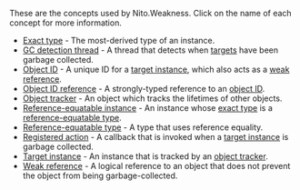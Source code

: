 These are the concepts used by Nito.Weakness. Click on the name of each concept for more information.

* [Exact type](Exact-type) - The most-derived type of an instance.
* [GC detection thread](GC-detection-thread) - A thread that detects when [targets](Target-instance) have been garbage collected.
* [Object ID](Object-ID) - A unique ID for a [target instance](Target-instance), which also acts as a [weak reference](Weak-reference).
* [Object ID reference](Object-ID-reference) - A strongly-typed reference to an [object ID](Object-ID).
* [Object tracker](Object-tracker) - An object which tracks the lifetimes of other objects.
* [Reference-equatable instance](Reference-equatable-instance) - An instance whose [exact type](Exact-type) is a [reference-equatable type](Reference-equatable-type).
* [Reference-equatable type](Reference-equatable-type) - A type that uses reference equality.
* [Registered action](Registered-action) - A callback that is invoked when a [target instance](Target-instance) is garbage collected.
* [Target instance](Target-instance) - An instance that is tracked by an [object tracker](Object-tracker).
* [Weak reference](Weak-reference) - A logical reference to an object that does not prevent the object from being garbage-collected.
